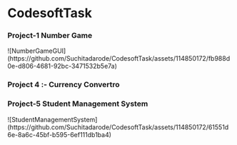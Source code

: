 # CodesoftTask
<h3>Project-1 Number Game</h3>
![NumberGameGUI](https://github.com/Suchitadarode/CodesoftTask/assets/114850172/fb988d0e-d806-4681-92bc-3471532b5e7a)
<h3>Project 4 :- Currency Convertro</h3>
<h3>Project-5 Student Management System</h3>
![StudentManagementSystem](https://github.com/Suchitadarode/CodesoftTask/assets/114850172/61551d6e-8a6c-45bf-b595-6ef111db1ba4)

